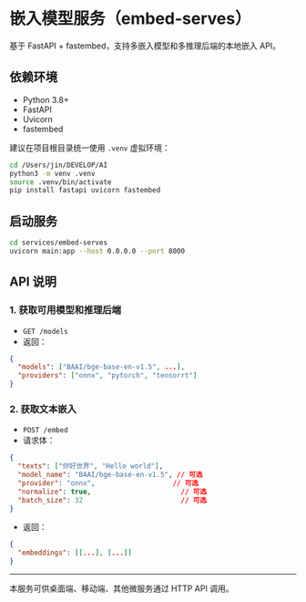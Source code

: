 # 嵌入模型服务（embed-serves）

基于 FastAPI + fastembed，支持多嵌入模型和多推理后端的本地嵌入 API。

## 依赖环境
- Python 3.8+
- FastAPI
- Uvicorn
- fastembed

建议在项目根目录统一使用 `.venv` 虚拟环境：

```bash
cd /Users/jin/DEVELOP/AI
python3 -m venv .venv
source .venv/bin/activate
pip install fastapi uvicorn fastembed
```

## 启动服务

```bash
cd services/embed-serves
uvicorn main:app --host 0.0.0.0 --port 8000
```

## API 说明

### 1. 获取可用模型和推理后端
- `GET /models`
- 返回：
```json
{
  "models": ["BAAI/bge-base-en-v1.5", ...],
  "providers": ["onnx", "pytorch", "tensorrt"]
}
```

### 2. 获取文本嵌入
- `POST /embed`
- 请求体：
```json
{
  "texts": ["你好世界", "Hello world"],
  "model_name": "BAAI/bge-base-en-v1.5", // 可选
  "provider": "onnx",                   // 可选
  "normalize": true,                      // 可选
  "batch_size": 32                        // 可选
}
```
- 返回：
```json
{
  "embeddings": [[...], [...]]
}
```

---
本服务可供桌面端、移动端、其他微服务通过 HTTP API 调用。 